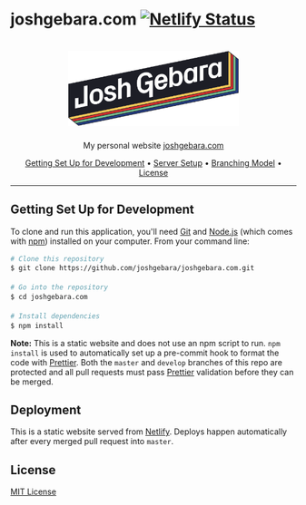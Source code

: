 # joshgebara.com [![Netlify Status](https://api.netlify.com/api/v1/badges/551428a6-c7bb-439c-8af1-e72aa8bdc5ca/deploy-status)](https://app.netlify.com/sites/joshgebara/deploys)

<h1 align="center">
  <img src="./source/img/logo.png" alt="Josh Gebara" width="300">
</h1>

<p align="center">My personal website <a href="https://joshgebara.com/">joshgebara.com</a></p>

<p align="center">
  <a href="#getting-set-up-for-development">Getting Set Up for Development</a> •
  <a href="#server-setup">Server Setup</a> •
  <a href="#branching-model">Branching Model</a> •
  <a href="#license">License</a>
</p>

---

## Getting Set Up for Development

To clone and run this application, you'll need [Git](https://git-scm.com) and [Node.js](https://nodejs.org/en/download/) (which comes with [npm](http://npmjs.com)) installed on your computer. From your command line:

```bash
# Clone this repository
$ git clone https://github.com/joshgebara/joshgebara.com.git

# Go into the repository
$ cd joshgebara.com

# Install dependencies
$ npm install
```

**Note:** This is a static website and does not use an npm script to run. `npm install` is used to automatically set up a pre-commit hook to format the code with [Prettier](https://prettier.io/). Both the `master` and `develop` branches of this repo are protected and all pull requests must pass [Prettier](https://prettier.io/) validation before they can be merged.

## Deployment

This is a static website served from [Netlify](https://www.netlify.com/). Deploys happen automatically after every merged pull request into `master`.

## License

[MIT License](https://choosealicense.com/licenses/mit/)
